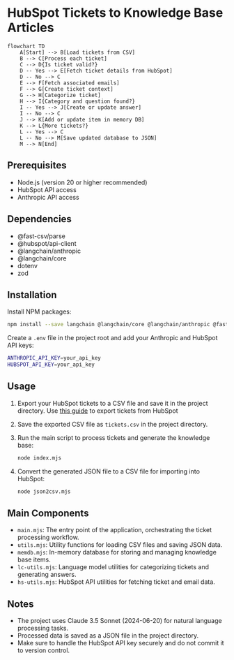 # HubSpot Tickets to Knowledge Base Articles

```mermaid
flowchart TD
    A[Start] --> B[Load tickets from CSV]
    B --> C[Process each ticket]
    C --> D{Is ticket valid?}
    D -- Yes --> E[Fetch ticket details from HubSpot]
    D -- No --> C
    E --> F[Fetch associated emails]
    F --> G[Create ticket context]
    G --> H[Categorize ticket]
    H --> I{Category and question found?}
    I -- Yes --> J[Create or update answer]
    I -- No --> C
    J --> K[Add or update item in memory DB]
    K --> L{More tickets?}
    L -- Yes --> C
    L -- No --> M[Save updated database to JSON]
    M --> N[End]
```

## Prerequisites

- Node.js (version 20 or higher recommended)
- HubSpot API access
- Anthropic API access

## Dependencies

- @fast-csv/parse
- @hubspot/api-client
- @langchain/anthropic
- @langchain/core
- dotenv
- zod

## Installation

Install NPM packages:
```bash
npm install --save langchain @langchain/core @langchain/anthropic @fast-csv/parse @hubspot/api-client zod dotenv
```

Create a `.env` file in the project root and add your Anthropic and HubSpot API keys:
```bash
ANTHROPIC_API_KEY=your_api_key
HUBSPOT_API_KEY=your_api_key
```

## Usage

1. Export your HubSpot tickets to a CSV file and save it in the project directory.
Use [this guide](https://knowledge.hubspot.com/import-and-export/export-records) to export tickets from HubSpot

2. Save the exported CSV file as `tickets.csv` in the project directory.

3. Run the main script to process tickets and generate the knowledge base:

    ```bash
    node index.mjs
    ```

4. Convert the generated JSON file to a CSV file for importing into HubSpot:
    ```bash
    node json2csv.mjs
    ```

## Main Components

- `main.mjs`: The entry point of the application, orchestrating the ticket processing workflow.
- `utils.mjs`: Utility functions for loading CSV files and saving JSON data.
- `memdb.mjs`: In-memory database for storing and managing knowledge base items.
- `lc-utils.mjs`: Language model utilities for categorizing tickets and generating answers.
- `hs-utils.mjs`: HubSpot API utilities for fetching ticket and email data.

## Notes

- The project uses Claude 3.5 Sonnet (2024-06-20) for natural language processing tasks.
- Processed data is saved as a JSON file in the project directory.
- Make sure to handle the HubSpot API key securely and do not commit it to version control.
